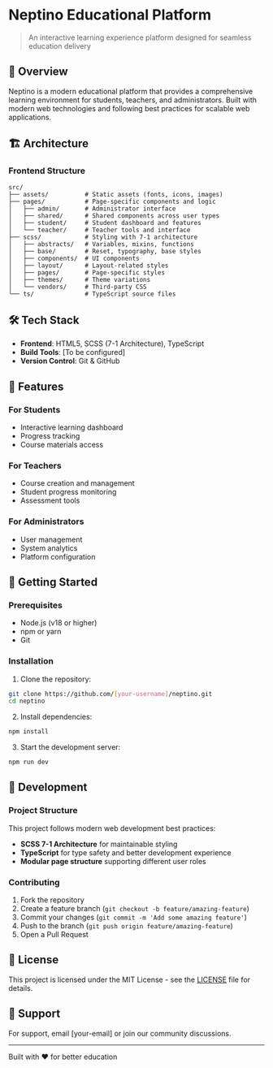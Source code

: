 # Neptino Educational Platform

> An interactive learning experience platform designed for seamless education delivery

## 🚀 Overview

Neptino is a modern educational platform that provides a comprehensive learning environment for students, teachers, and administrators. Built with modern web technologies and following best practices for scalable web applications.

## 🏗️ Architecture

### Frontend Structure
```
src/
├── assets/          # Static assets (fonts, icons, images)
├── pages/           # Page-specific components and logic
│   ├── admin/       # Administrator interface
│   ├── shared/      # Shared components across user types
│   ├── student/     # Student dashboard and features
│   └── teacher/     # Teacher tools and interface
├── scss/            # Styling with 7-1 architecture
│   ├── abstracts/   # Variables, mixins, functions
│   ├── base/        # Reset, typography, base styles
│   ├── components/  # UI components
│   ├── layout/      # Layout-related styles
│   ├── pages/       # Page-specific styles
│   ├── themes/      # Theme variations
│   └── vendors/     # Third-party CSS
└── ts/              # TypeScript source files
```

## 🛠️ Tech Stack

- **Frontend**: HTML5, SCSS (7-1 Architecture), TypeScript
- **Build Tools**: [To be configured]
- **Version Control**: Git & GitHub

## 🎯 Features

### For Students
- Interactive learning dashboard
- Progress tracking
- Course materials access

### For Teachers
- Course creation and management
- Student progress monitoring
- Assessment tools

### For Administrators
- User management
- System analytics
- Platform configuration

## 🚦 Getting Started

### Prerequisites
- Node.js (v18 or higher)
- npm or yarn
- Git

### Installation

1. Clone the repository:
```bash
git clone https://github.com/[your-username]/neptino.git
cd neptino
```

2. Install dependencies:
```bash
npm install
```

3. Start the development server:
```bash
npm run dev
```

## 📝 Development

### Project Structure
This project follows modern web development best practices:
- **SCSS 7-1 Architecture** for maintainable styling
- **TypeScript** for type safety and better development experience
- **Modular page structure** supporting different user roles

### Contributing
1. Fork the repository
2. Create a feature branch (`git checkout -b feature/amazing-feature`)
3. Commit your changes (`git commit -m 'Add some amazing feature'`)
4. Push to the branch (`git push origin feature/amazing-feature`)
5. Open a Pull Request

## 📄 License

This project is licensed under the MIT License - see the [LICENSE](LICENSE) file for details.

## 🤝 Support

For support, email [your-email] or join our community discussions.

---

Built with ❤️ for better education
